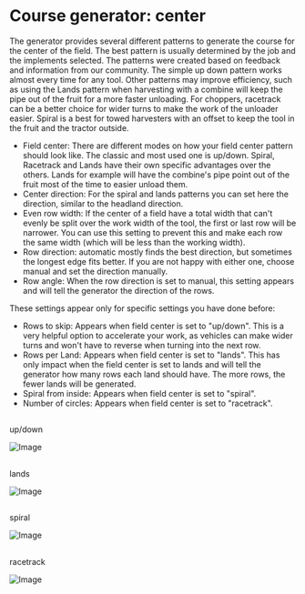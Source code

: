 # Course generator: center


The generator provides several different patterns to generate the course for the center of the field. The best pattern is
usually determined by the job and the implements selected. The patterns were created based on feedback and information from
our community.
The simple up down pattern works almost every time for any tool. Other patterns may improve efficiency, such as using the
Lands pattern when harvesting with a combine will keep the pipe out of the fruit for a more faster unloading.
For choppers, racetrack can be a better choice for wider turns to make the work of the unloader easier.
Spiral is a best for towed harvesters with an offset to keep the tool in the fruit and the tractor outside.



- Field center: There are different modes on how your field center pattern should look like. The classic and most used one is up/down.
Spiral, Racetrack and Lands have their own specific advantages over the others. Lands for example will have the combine's pipe point out of the fruit most of the time to easier unload them.
- Center direction: For the spiral and lands patterns you can set here the direction, similar to the headland direction.
- Even row width: If the center of a field have a total width that can't evenly be split over the work width of the tool, the first or last row will be narrower. You can use this setting to prevent this and make each row the same width (which will be less than the working width).
- Row direction: automatic mostly finds the best direction, but sometimes the longest edge fits better. If you are not happy with either one, choose manual and set the direction manually.
- Row angle: When the row direction is set to manual, this setting appears and will tell the generator the direction of the rows.

These settings appear only for specific settings you have done before:
- Rows to skip: Appears when field center is set to "up/down". This is a very helpful option to accelerate your work, as vehicles can make wider turns and won't have to reverse when turning into the next row.
- Rows per Land: Appears when field center is set to "lands". This has only impact when the field center is set to lands and will tell the generator how many rows each land should have. The more rows, the fewer lands will be generated.
- Spiral from inside: Appears when field center is set to "spiral".
- Number of circles: Appears when field center is set to "racetrack".


## 
up/down


![Image](assets/imagesupdown_0_0_1024_591.png)

## 
lands


![Image](assets/imageslands_0_0_1024_599.png)

## 
spiral


![Image](assets/imagesspiral_0_0_1024_590.png)

## 
racetrack


![Image](assets/imagesracetrack_0_0_1024_589.png)

